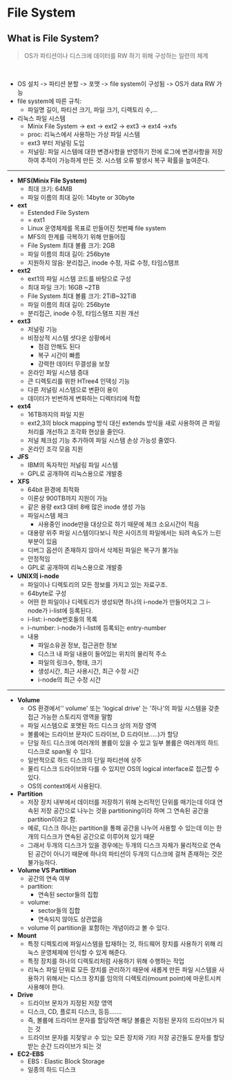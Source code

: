# File System


What is File System?
---
>OS가 파티션이나 디스크에 데이터를 RW 하기 위해 구성하는 일련의 체계

<br>

* OS 설치 -> 파티션 분할 -> 포맷 -> file system이 구성됨 -> OS가 data RW 가능
* file system에 따른 규칙:
	* 파일명 길이, 파티션 크기, 파일 크기, 디렉토리 수,...
* 리눅스 파일 시스템
	* Minix File System -> ext -> ext2 -> ext3 -> ext4 ->xfs
    * proc: 리눅스에서 사용하는 가상 파일 시스템
    * ext3 부터 저널링 도입
    * 저널링: 파일 시스템에 대한 변경사항을 반영하기 전에 로그에 변경사항을 저장하여 추적이 가능하게 만든 것. 시스템 오류 발생시 복구 확률을 높여준다. 

---

* **MFS(Minix File System)**
    * 최대 크기: 64MB
    * 파일 이름의 최대 길이: 14byte or 30byte
* **ext**
    * Estended File System
    * = ext1
    * Linux 운영체제를 목표로 만들어진 첫번째 file system
    * MFS의 한계를 극복하기 위해 만들어짐
    * File System 최대 볼륨 크기: 2GB
    * 파일 이름의 최대 길이: 256byte
    * 지원하지 않음: 분리접근, inode 수정, 자료 수정, 타임스탬프
* **ext2**
    * ext1의 파일 시스템 코드를 바탕으로 구성
    * 최대 파일 크기: 16GB ~2TB
    * File System 최대 볼륨 크기: 2TiB~32TiB
    * 파일 이름의 최대 길이: 256byte
    * 분리접근, inode 수정, 타임스탬프 지원 개선
* **ext3**
    * 저널링 기능
    * 비정상적 시스템 셧다운 상황에서
        * 점검 안해도 된다
        * 복구 시간이 빠름
        * 강력한 데이터 무결성을 보장
    * 온라인 파일 시스템 증대
    * 큰 디렉토리를 위한 HTree4 인덱싱 기능
    * 다른 저널링 시스템으로 변환이 용이
    * 데이터가 빈번하게 변화하는 디렉터리에 적합
* **ext4**
    * 16TB까지의 파일 지원
    * ext2,3의 block mapping 방식 대신 extends 방식을 새로 사용하여 큰 파일 처리를 개선하고 조각화 현상을 줄인다.
    * 저널 체크섬 기능 추가하여 파일 시스템 손상 가능성 줄였다.
    * 온라인 조각 모음 지원
* **JFS**
    * IBM의 독자적인 저널링 파일 시스템
    * GPL로 공개하여 리눅스용으로 개발중
* **XFS**
    * 64bit 환경에 최적화 
    * 이론상 900TB까지 지원이 가능
    * 같은 용량 ext3 대비 8배 많은 inode 생성 가능
    * 파일시스템 체크
        * 사용중인 inode만을 대상으로 하기 때문에 체크 소요시간이 적음
    * 대용량 위주 파일 시스템이다보니 작은 사이즈의 파일에서는 되려 속도가 느린 부분이 있음
    * 디버그 옵션이 존재하지 않아서 삭제된 파일은 복구가 불가능
    * 안정적임
    * GPL로 공개하여 리눅스용으로 개발중
* **UNIX의 i-node**
    * 파일이나 디렉토리의 모든 정보를 가지고 있는 자료구조.
    * 64byte로 구성
    * 어떤 한 파일이나 디렉토리가 생성되면 하나의 i-node가 만들어지고 그 i-node가 i-list에 등록된다.
    * i-list: i-node번호들의 목록
    * i-number: i-node가 i-list에 등록되는 entry-number
    * 내용
        * 파일소유권 정보, 접근권한 정보
        * 디스크 내 파일 내용이 들어있는 위치의 물리적 주소
        * 파일의 링크수, 형태, 크기
        * 생성시간, 최근 사용시간, 최근 수정 시간
        * i-node의 최근 수정 시간

---

* **Volume**
    * OS 환경에서'' volume' 또는 'logical drive' 는 '하나'의 파일 시스템을 갖춘 접근 가능한 스토리지 영역을 말함
    * 파일 시스템으로 포맷된 하드 디스크 상의 저장 영역
    * 볼륨에는 드라이브 문자(C 드라이브, D 드라이브.....)가 할당
    * 단일 하드 디스크에 여러개의 볼륨이 있을 수 있고 일부 볼륨은 여러개의 하드 디스크로 span될 수 있다.
    * 일반적으로 하드 디스크의 단일 파티션에 상주
    * 물리 디스크 드라이브와 다를 수 있지만 OS의 logical interface로 접근할 수 있다.
    * OS의 context에서 사용된다.
* **Partition**
    * 저장 장치 내부에서 데이터를 저장하기 위해 논리적인 단위를 매기는데 이대 연속된 저장 공간으로 나누는 것을 partitioning이라 하며 그 연속된 공간을 partition이라고 함.
    * 예로, 디스크 하나는 partition을 통해 공간을 나누어 사용할 수 있는데 이는 한개의 디스크가 연속된 공간으로 이루어져 있기 때문
    * 그래서 두개의 디스크가 있을 경우에는 두개의 디스크 자체가 물리적으로 연속된 공간이 아니기 때문에 하나의 파티션이 두개의 디스크에 걸쳐 존재하는 것은 불가능하다.
* **Volume  VS Partition**
    * 공간의 연속 여부
    * partition: 
        * 연속된 sector들의 집합
    * volume:
        * sector들의 집합
        * 연속되지 않아도 상관없음
    * volume 이 partition을 포함하는 개념이라고 볼 수 있다.
* **Mount**
    * 특정 디렉토리에 파일시스템을 탑재하는 것, 하드웨어 장치를 사용하기 위해 리눅스 운영체제에 인식할 수 있게 해준다.
    * 특정 장치를 하나의 디렉토리처럼 사용하기 위해 수행하는 작업
    * 리눅스 파일 단위로 모든 장치를 관리하기 때문에 새롭게 만든 파일 시스템을 사용하기 위해서는 디스크 장치를 임의의 디렉토리(mount point)에 마운트시켜 사용해야 한다.
* **Drive**
    * 드라이브 문자가 지정된 저장 영역
    * 디스크, CD, 플로피 디스크, 등등.......
    * 즉, 볼륨에 드라이브 문자를 할당하면 해당 볼륨은 지정된 문자의 드라이브가 되는 것
    * 드라이브 문자를 지젖앟ㄹ 수 있는 모든 장치와 기타 저장 공간들도 문자를 할당받는 순간 드라이브가 되는 것
* **EC2-EBS**
    * EBS : Elastic Block Storage
    * 일종의 하드 디스크
